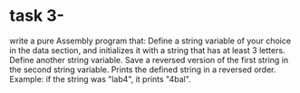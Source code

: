 
# task 3-
write a pure Assembly program that:
Define a string variable of your choice in the data section, and initializes it with a string that has at least 3 letters.
Define another string variable.
Save a reversed version of the first string in the second string variable.
Prints the defined string in a reversed order. Example: if the string was "lab4", it prints "4bal".
